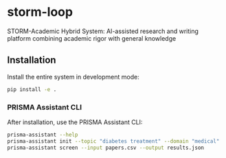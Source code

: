 # storm-loop
STORM-Academic Hybrid System: AI-assisted research and writing platform combining academic rigor with general knowledge

## Installation

Install the entire system in development mode:

```bash
pip install -e .
```

### PRISMA Assistant CLI

After installation, use the PRISMA Assistant CLI:

```bash
prisma-assistant --help
prisma-assistant init --topic "diabetes treatment" --domain "medical"
prisma-assistant screen --input papers.csv --output results.json
```
